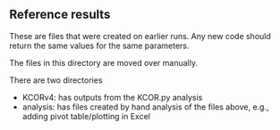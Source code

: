 ## Reference results

These are files that were created on earlier runs. 
Any new code should return the same values for the same parameters.

The files in this directory are moved over manually.

There are two directories

- KCORv4: has outputs from the KCOR.py analysis
- analysis: has files created by hand analysis of the files above, e.g., adding pivot table/plotting in Excel